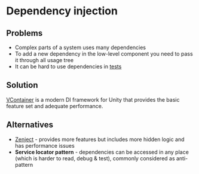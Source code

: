 # Dependency injection

## Problems

- Complex parts of a system uses many dependencies
- To add a new dependency in the low-level component you need to pass it through all usage tree
- It can be hard to use dependencies in [tests](Tests.md)

## Solution

[VContainer](https://github.com/hadashiA/VContainer) is a modern DI framework for Unity that provides the basic feature set and adequate performance.

## Alternatives

- [Zenject](https://github.com/Mathijs-Bakker/Extenject) - provides more features but includes more hidden logic and has performance issues
- **Service locator pattern** - dependencies can be accessed in any place (which is harder to read, debug & test), commonly considered as anti-pattern